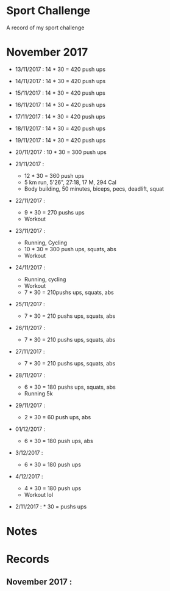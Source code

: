 # Sport Challenge
A record of my sport challenge

# November 2017

- 13/11/2017 : 14 * 30 = 420 push ups
- 14/11/2017 : 14 * 30 = 420 push ups
- 15/11/2017 : 14 * 30 = 420 push ups
- 16/11/2017 : 14 * 30 = 420 push ups
- 17/11/2017 : 14 * 30 = 420 push ups
- 18/11/2017 : 14 * 30 = 420 push ups
- 19/11/2017 : 14 * 30 = 420 push ups
- 20/11/2017 : 10 * 30 = 300 push ups
- 21/11/2017 :
  - 12 * 30 = 360 push ups
  - 5 km run, 5'26", 27:18, 17 M, 294 Cal
  - Body building, 50 minutes, biceps, pecs, deadlift, squat
- 22/11/2017 :
  - 9 * 30 = 270 pushs ups
  - Workout
- 23/11/2017 :
  - Running, Cycling
  - 10 * 30 = 300 push ups, squats, abs
  - Workout
- 24/11/2017 :
  - Running, cycling
  - Workout
  - 7 * 30 =  210pushs ups, squats, abs
- 25/11/2017 :
  - 7 * 30 = 210 pushs ups, squats, abs
- 26/11/2017 :
  - 7 * 30 = 210 pushs ups, squats, abs
- 27/11/2017 :
  - 7 * 30 = 210 pushs ups, squats, abs
- 28/11/2017 :
  - 6 * 30 = 180 pushs ups, squats, abs
  - Running 5k
- 29/11/2017 :
  - 2 * 30 = 60 push ups, abs
- 01/12/2017 :
  - 6 * 30 = 180 push ups, abs
- 3/12/2017 :
  - 6 * 30 = 180 push ups
- 4/12/2017 :
  - 4 * 30 = 180 push ups
  - Workout
  lol
  
- 2/11/2017 :  * 30 =  pushs ups
# Notes

# Records

## November 2017 :
